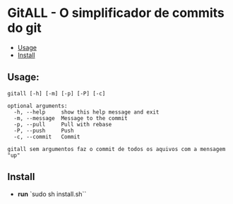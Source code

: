 # GitALL - O simplificador de commits do git

- [Usage](#usage)
- [Install](#install)

## Usage: 

```
gitall [-h] [-m] [-p] [-P] [-c]

optional arguments:
  -h, --help     show this help message and exit
  -m, --message  Message to the commit
  -p, --pull     Pull with rebase
  -P, --push     Push
  -c, --commit   Commit

gitall sem argumentos faz o commit de todos os aquivos com a mensagem "up"

```

## Install

- **run** `sudo sh install.sh``
